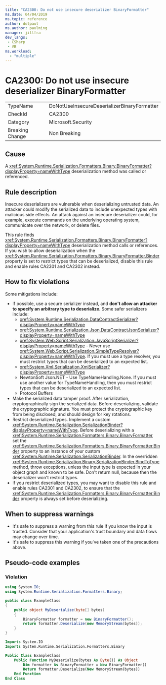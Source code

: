 ```yaml
---
title: "CA2300: Do not use insecure deserializer BinaryFormatter"
ms.date: 04/04/2019
ms.topic: reference
author: dotpaul
ms.author: paulming
manager: jillfra
dev_langs:
 - CSharp
 - VB
ms.workload:
  - "multiple"
---
```

# CA2300: Do not use insecure deserializer BinaryFormatter

|||
|-|-|
|TypeName|DoNotUseInsecureDeserializerBinaryFormatter|
|CheckId|CA2300|
|Category|Microsoft.Security|
|Breaking Change|Non Breaking|

## Cause

A <xref:System.Runtime.Serialization.Formatters.Binary.BinaryFormatter?displayProperty=nameWithType> deserialization method was called or referenced.

## Rule description

Insecure deserializers are vulnerable when deserializing untrusted data. An attacker could modify the serialized data to include unexpected types with malicious side effects. An attack against an insecure deserializer could, for example, execute commands on the underlying operating system, communicate over the network, or delete files.

This rule finds <xref:System.Runtime.Serialization.Formatters.Binary.BinaryFormatter?displayProperty=nameWithType> deserialization method calls or references. If you wish to allow deserialization when the <xref:System.Runtime.Serialization.Formatters.Binary.BinaryFormatter.Binder> property is set to restrict types that can be deserialized, disable this rule and enable rules CA2301 and CA2302 instead.

## How to fix violations

Some mitigations include:
- If possible, use a secure serializer instead, and **don't allow an attacker to specify an arbitrary type to deserialize**. Some safer serializers include:
  - <xref:System.Runtime.Serialization.DataContractSerializer?displayProperty=nameWithType>
  - <xref:System.Runtime.Serialization.Json.DataContractJsonSerializer?displayProperty=nameWithType>
  - <xref:System.Web.Script.Serialization.JavaScriptSerializer?displayProperty=nameWithType> - Never use <xref:System.Web.Script.Serialization.SimpleTypeResolver?displayProperty=nameWithType>. If you must use a type resolver, you must restrict types that can be deserialized to an expected list.
  - <xref:System.Xml.Serialization.XmlSerializer?displayProperty=nameWithType>
  - NewtonSoft Json.NET - Use TypeNameHandling.None. If you must use another value for TypeNameHandling, then you must restrict types that can be deserialized to an expected list.
  - Protocol Buffers
- Make the serialized data tamper proof. After serialization, cryptographically sign the serialized data. Before deserializing, validate the cryptographic signature. You must protect the cryptographic key from being disclosed, and should design for key rotations.
- Restrict deserialized types. Implement a custom <xref:System.Runtime.Serialization.SerializationBinder?displayProperty=nameWithType>. Before deserializing with a <xref:System.Runtime.Serialization.Formatters.Binary.BinaryFormatter>, set the <xref:System.Runtime.Serialization.Formatters.Binary.BinaryFormatter.Binder> property to an instance of your custom <xref:System.Runtime.Serialization.SerializationBinder>. In the overridden <xref:System.Runtime.Serialization.Binary.SerializationBinder.BindToType> method, throw exceptions, unless the input type is expected in your object graph and known to be safe. Don't return null, because then the deserializer won't restrict types.
 - If you restrict deserialized types, you may want to disable this rule and enable rules CA2301 and CA2302, to ensure that the <xref:System.Runtime.Serialization.Formatters.Binary.BinaryFormatter.Binder> property is always set before deserializing.

## When to suppress warnings

- It's safe to suppress a warning from this rule if you know the input is trusted. Consider that your application's trust boundary and data flows may change over time.
- It's safe to suppress this warning if you've taken one of the precautions above.

## Pseudo-code examples

### Violation

```csharp
using System.IO;
using System.Runtime.Serialization.Formatters.Binary;

public class ExampleClass
{
    public object MyDeserialize(byte[] bytes)
    {
        BinaryFormatter formatter = new BinaryFormatter();
        return formatter.Deserialize(new MemoryStream(bytes));
    }
}
```

```vb
Imports System.IO
Imports System.Runtime.Serialization.Formatters.Binary

Public Class ExampleClass
    Public Function MyDeserialize(bytes As Byte()) As Object
        Dim formatter As BinaryFormatter = New BinaryFormatter()
        Return formatter.Deserialize(New MemoryStream(bytes))
    End Function
End Class
```
